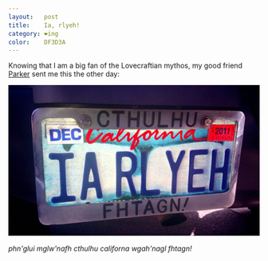 ```yaml
---
layout:   post
title:    Ia, rlyeh!
category: ❤ing
color:    DF3D3A
---
```


Knowing that I am a big fan of the Lovecraftian mythos, my good friend
[Parker][parker] sent me this the other day:

<div class="image">
  <img src='/img/ia-rlyeh.jpg' alt='Ctuhlhu fhtagn!' />
</div>

_phn'glui mglw'nafh cthulhu californa wgah'nagl fhtagn!_

[parker]: http://parkerhiggins.net
